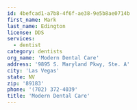 ```yaml
---
id: 4befcad1-a7b8-4f6f-ae38-9e5b8ae0714b
first_name: Mark
last_name: Edington
license: DDS
services:
  - dentist
category: dentists
org_name: 'Modern Dental Care'
address: '9895 S. Maryland Pkwy, Ste. A'
city: 'Las Vegas'
state: NV
zip: '89183'
phone: '(702) 372-4039'
title: 'Modern Dental Care'
---
```

